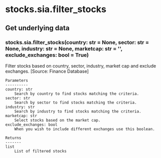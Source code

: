 # stocks.sia.filter_stocks

## Get underlying data 
### stocks.sia.filter_stocks(country: str = None, sector: str = None, industry: str = None, marketcap: str = '', exclude_exchanges: bool = True)

Filter stocks based on country, sector, industry, market cap and exclude exchanges. [Source: Finance Database]

    Parameters
    ----------
    country: str
        Search by country to find stocks matching the criteria.
    sector: str
        Search by sector to find stocks matching the criteria.
    industry: str
        Search by industry to find stocks matching the criteria.
    marketcap: str
        Select stocks based on the market cap.
    exclude_exchanges: bool
        When you wish to include different exchanges use this boolean.

    Returns
    -------
    list
        List of filtered stocks
